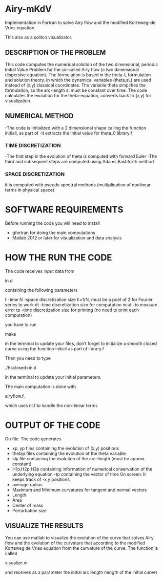 # Airy-mKdV
Implementation in Fortran to solve Airy flow  and the modified Korteweg-de Vries equation. 

This also as a soliton visualizator.

## DESCRIPTION OF THE PROBLEM
This code computes the numerical solution of the two dimensional, periodic Initial Value Problem for the so-called Airy flow (a two dimensional dispersive equation).  The formulation is based in the theta-L formulation and solution theory, in which the dynamical variables (theta,sL) are used instead of (x,y) classical coordinates. The variable theta simplifies the formulation, so the arc-length sl must be constant over time. The code calculates the evolution for the theta-equation, converts back to (x,y) for visualization. 

## NUMERICAL METHOD

-The code is initialized with a 2 dimensional shape calling the function
 initiall, as part of
-It extracts the initial value for theta_0
 library.f
### TIME DISCRETIZATION
-The first step in the evolution of theta is computed with forward Euler
-The third and subsequent steps are computed using Adams Bashforth method
### SPACE DISCRETIZATION
it is computed with pseudo spectral methods (multiplication of nonlinear terms in physical space)
# SOFTWARE REQUIREMENTS
Before running the code you will need to install
- gfortran for doing the main computations
- Matlab 2012 or later for visualization and data analysis

# HOW THE RUN THE CODE
The code receives input data from

in.d 

containing the following parameters

 t        -time
 N      -space discretization size h=1/N, must be a poet of 2 for Fourier series to work
 dt      -time discretization size for computation
 ncut  -to measure error 
 tp      -time discretization size for printing (no need to print each computation)

you have to run

make 

in the terminal to update your files, don’t forget to initialize a smooth closed curve using the function initiall as part of  library.f


Then you need to type 

./hsclosed<in.d

in the terminal to update your initial parameters.



The main computation is done with 

airyflow.f,

which uses nl.f to handle the non-linear terms

# OUTPUT OF THE CODE
On file:
The code generates
- xp, yp files containing the evolution  of (x,y) positions 
- thetap files containing the evolution of the theta variable
- slp file containing the evolution of the arc-length (must be approx. constant)
- H1p,H2p,H3p containing information of numerical conservation of the underlying equation
-tp containing the vector of time
On screen:
It keeps track of
-x,y positions, 
- average radius
- Maximum and Minimum curvatures for tangent and normal vectors
- Length
- Area
- Center of mass
- Perturbation size

 ## VISUALIZE THE RESULTS 
You can use matlab to visualize the evolution of the curve that solves Airy flow and the evolution of the curvature that according to the modified Korteweg de Vries equation from the curvature of the curve. The function is called

visualize.m

and receives as a parameter the initial arc length (length of the initial curve)
